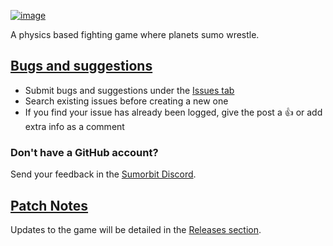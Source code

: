 [![image](https://user-images.githubusercontent.com/47956021/217515531-01e4744a-72bc-4c82-8b05-6e4a1dfd882a.png)](https://sumorbit.com)

A physics based fighting game where planets sumo wrestle.

## [Bugs and suggestions](https://github.com/Tournameta/Sumorbit/issues)
- Submit bugs and suggestions under the [Issues tab](https://github.com/Tournameta/Sumorbit/issues)
- Search existing issues before creating a new one
- If you find your issue has already been logged, give the post a 👍 or add extra info as a comment

### Don't have a GitHub account?
Send your feedback in the [Sumorbit Discord](https://discord.gg/Mc78SG86dC).

## [Patch Notes](https://github.com/Tournameta/Sumorbit/releases)
Updates to the game will be detailed in the [Releases section](https://github.com/Tournameta/Sumorbit/releases).
